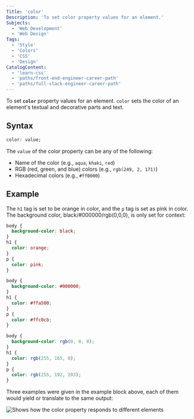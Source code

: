 ```yaml
---
Title: 'color'
Description: 'To set color property values for an element.'
Subjects:
  - 'Web Development'
  - 'Web Design'
Tags:
  - 'Style'
  - 'Colors'
  - 'CSS'
  - 'Design'
CatalogContent:
  - 'learn-css'
  - 'paths/front-end-engineer-career-path'
  - 'paths/full-stack-engineer-career-path'
---
```


To set **`color`** property values for an element. `color` sets the color of an element's textual and decorative parts and text.

## Syntax

```css
color: value;
```

The `value` of the color property can be any of the following:

- Name of the color (e.g., `aqua`, `khaki`, `red`)
- RGB (red, green, and blue) colors (e.g., `rgb(249, 2, 171)`)
- Hexadecimal colors (e.g., `#ff0000`)

## Example

The `h1` tag is set to be orange in color, and the `p` tag is set as pink in color. The background color, black/#000000/rgb(0,0,0), is only set for context:

```css
body {
  background-color: black;
}
h1 {
  color: orange;
}
p {
  color: pink;
}
```

```css
body {
  background-color: #000000;
}
h1 {
  color: #ffa500;
}
p {
  color: #ffc0cb;
}
```

```css
body {
  background-color: rgb(0, 0, 0);
}
h1 {
  color: rgb(255, 165, 0);
}
p {
  color: rgb(255, 192, 203);
}
```

Three examples were given in the example block above, each of them would yield or translate to the same output:

![Shows how the color property responds to different elements](https://raw.githubusercontent.com/Codecademy/docs/main/media/colors-image-output.png)
